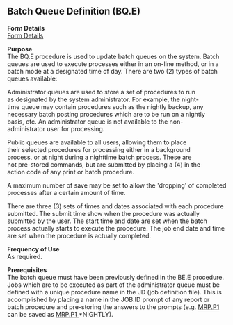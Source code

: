 ##  Batch Queue Definition (BQ.E)

<PageHeader />

**Form Details**  
[ Form Details ](BQ-E-1/README.md)   

**Purpose**  
The BQ.E procedure is used to update batch queues on the system. Batch queues
are used to execute processes either in an on-line method, or in a batch mode
at a designated time of day. There are two (2) types of batch queues
available:  
  
Administrator queues are used to store a set of procedures to run  
as designated by the system administrator. For example, the night-  
time queue may contain procedures such as the nightly backup, any  
necessary batch posting procedures which are to be run on a nightly  
basis, etc. An administrator queue is not available to the non-  
administrator user for processing.  
  
Public queues are available to all users, allowing them to place  
their selected procedures for processing either in a background  
process, or at night during a nighttime batch process. These are  
not pre-stored commands, but are submitted by placing a (4) in the  
action code of any print or batch procedure.  
  
A maximum number of save may be set to allow the 'dropping' of completed
processes after a certain amount of time.  
  
There are three (3) sets of times and dates associated with each procedure
submitted. The submit time show when the procedure was actually submitted by
the user. The start time and date are set when the batch process actually
starts to execute the procedure. The job end date and time are set when the
procedure is actually completed.

**Frequency of Use**  
As required.

**Prerequisites**  
The batch queue must have been previously defined in the BE.E procedure. Jobs which are to be executed as part of the administrator queue must be defined with a unique procedure name in the JD (job definition file). This is accomplished by placing a name in the JOB.ID prompt of any report or batch procedure and pre-storing the answers to the prompts (e.g. [ MRP.P1 ](../../../../rover/AP-OVERVIEW/AP-ENTRY/AP-E/AP-E-1/CURRENCY-CONTROL/SO-E/SO-E-3/poprice-e/PLAN-E/MRP-P1) can be saved as [ MRP.P1 ](../../../../rover/AP-OVERVIEW/AP-ENTRY/AP-E/AP-E-1/CURRENCY-CONTROL/SO-E/SO-E-3/poprice-e/PLAN-E/MRP-P1) *NIGHTLY). 

<badge text= "Version 8.10.57" vertical="middle" />

<PageFooter />